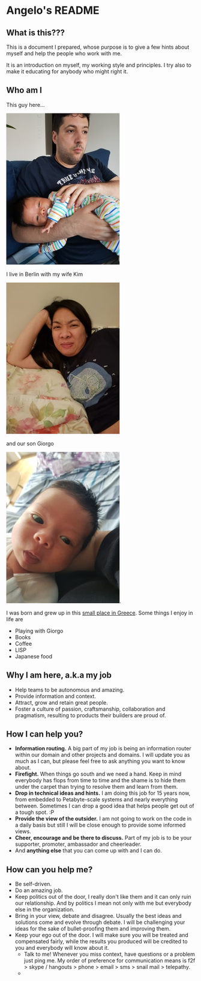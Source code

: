 # Angelo's README

## What is this???

This is a document I prepared, whose purpose is to give a few hints about myself and help the people who work with me.

It is an introduction on myself, my working style and principles. I try also to make it educating for anybody who might right it.

## Who am I

This guy here...

![angelos photo](angelos.jpg)

I live in Berlin with my wife Kim

![kim photo](kim.jpg)

and our son Giorgo

![giorgos photo](giorgos.jpg).

I was born and grew up in this [small place in Greece](https://goo.gl/maps/xev7eYvv7T32).
Some things I enjoy in life are
* Playing with Giorgo
* Books
* Coffee
* LISP
* Japanese food

## Why I am here, a.k.a my job

* Help teams to be autonomous and amazing.
* Provide information and context.
* Attract, grow and retain great people.
* Foster a culture of passion, craftsmanship, collaboration and pragmatism, resulting to products their builders are proud of.


## How I can help you?

* <b>Information routing.</b> A big part of my job is being an information router within our domain and other projects and domains. I will update you as much as I can, but please feel free to ask anything you want to know about.
* <b>Firefight.</b> When things go south and we need a hand. Keep in mind everybody has flops from time to time and the shame is to hide them under the carpet than trying to resolve them and learn from them.
* <b>Drop in technical ideas and hints.</b> I am doing this job for 15 years now, from embedded to Petabyte-scale systems and nearly everything between. Sometimes I can drop a good idea that helps people get out of a tough spot. :P
* <b>Provide the view of the outsider.</b> I am not going to work on the code in a daily basis but still I will be close enough to provide some informed views.
* <b>Cheer, encourage and be there to discuss.</b> Part of my job is to be your supporter, promoter, ambassador and cheerleader.
* And <b>anything else</b> that you can come up with and I can do.

## How can you help me?

* Be self-driven.
* Do an amazing job.
* Keep politics out of the door, I really don't like them and it can only ruin our relationship. And by politics I mean not only with me but everybody else in the organization.
* Bring in your view, debate and disagree. Usually the best ideas and solutions come and evolve through debate. I will be challenging your ideas for the sake of bullet-proofing them and improving them.
* Keep your ego out of the door. I will make sure you will be treated and compensated fairly, while the results you produced will be credited to you and everybody will know about it.
  * Talk to me! Whenever you miss context, have questions or a problem just ping me. My order of preference for communication means is f2f > skype / hangouts > phone > email > sms > snail mail > telepathy. 
  -
